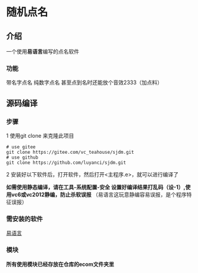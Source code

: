 # 随机点名

## 介绍
一个使用**易语言**编写的点名软件

### 功能
带名字点名 
纯数字点名 
甚至点到名时还能放个音效2333（加点料）


## 源码编译
### 步骤
1 使用git clone 来克隆此项目
```
# use gitee
git clone https://gitee.com/vc_teahouse/sjdm.git
# use github
git clone https://github.com/luyanci/sjdm.git
```

2 安装好以下软件后，打开软件，然后打开<主程序.e>，就可以进行编译了

 **如需使用静态编译，请在工具-系统配置-安全 设置好编译结果打乱码（设-1）,使用vc6或vc2012静编，防止杀软误报**
（易语言这玩意静编容易误报，是个程序特征误报）

### 需安装的软件
[易语言](http://www.dywt.com.cn/)

### 模块
**所有使用模块已经存放在仓库的ecom文件夹里** 
